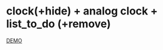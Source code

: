 # clock(+hide) + analog clock + list_to_do (+remove)
<a href="https://wkra.github.io/clock-list_to_do/">DEMO</a>
